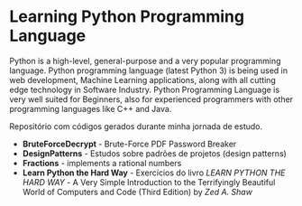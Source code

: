 # Learning Python Programming Language

Python is a high-level, general-purpose and a very popular programming language. Python programming language (latest Python 3) is being used in web development, Machine Learning applications, along with all cutting edge technology in Software Industry. Python Programming Language is very well suited for Beginners, also for experienced programmers with other programming languages like C++ and Java.

Repositório com códigos gerados durante minha jornada de estudo.

* **BruteForceDecrypt** - Brute-Force PDF Password Breaker
* **DesignPatterns** - Estudos sobre padrões de projetos (design patterns)
* **Fractions** - implements a rational numbers
* **Learn Python the Hard Way** - Exercícios do livro *LEARN PYTHON THE HARD WAY* - A Very Simple Introduction to the Terrifyingly Beautiful World of Computers and Code (Third Edition) by _Zed A. Shaw_


